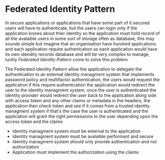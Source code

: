 
# Federated Identity Pattern

In secure applications or applications that have some part of it secured users will have to authenticate, but the users can login only if the application knows about thier identity so the application must hold record of all the avalaible users in some sort of storage often as database, this may sounds simple but imagine that an organisation have hundred applications and each application require authentcation so each application would have its own idendity records database and will be very complex to manage, luckly *Federated Identity Pattern* come to solve this problem

The Federated Identity Pattern allow the application to delegate the authentication to an external identity managment system that implements password policy and multifactor authentication, the users would request the application if this require authentication the application would redirect the user to the identity managment system, once the user is authenticated the identity provider would redirect the user back to the application along side with access token and any other claims or metadata in the headers, the application then check token and see if it comes from a trusted identity managment system if that's the case the user is authenticated and the application will grant the right permessions to the user depending upon the access token and the claims


- Identity managment system must be external to the application
- Identity managment system must be avalaible performant and secure
- Identity managment system should only provide authentication and not authorization
- Application must implement the authorization using the claims